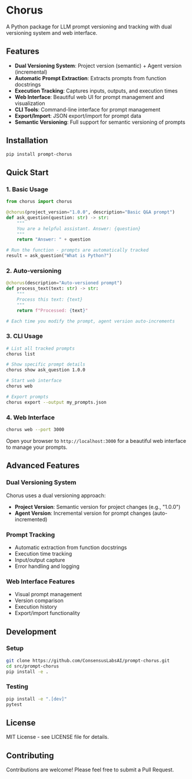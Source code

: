 # Chorus

A Python package for LLM prompt versioning and tracking with dual versioning system and web interface.

## Features

- **Dual Versioning System**: Project version (semantic) + Agent version (incremental)
- **Automatic Prompt Extraction**: Extracts prompts from function docstrings
- **Execution Tracking**: Captures inputs, outputs, and execution times
- **Web Interface**: Beautiful web UI for prompt management and visualization
- **CLI Tools**: Command-line interface for prompt management
- **Export/Import**: JSON export/import for prompt data
- **Semantic Versioning**: Full support for semantic versioning of prompts

## Installation

```bash
pip install prompt-chorus
```

## Quick Start

### 1. Basic Usage

```python
from chorus import chorus

@chorus(project_version="1.0.0", description="Basic Q&A prompt")
def ask_question(question: str) -> str:
    """
    You are a helpful assistant. Answer: {question}
    """
    return "Answer: " + question

# Run the function - prompts are automatically tracked
result = ask_question("What is Python?")
```

### 2. Auto-versioning

```python
@chorus(description="Auto-versioned prompt")
def process_text(text: str) -> str:
    """
    Process this text: {text}
    """
    return f"Processed: {text}"

# Each time you modify the prompt, agent version auto-increments
```

### 3. CLI Usage

```bash
# List all tracked prompts
chorus list

# Show specific prompt details
chorus show ask_question 1.0.0

# Start web interface
chorus web

# Export prompts
chorus export --output my_prompts.json
```

### 4. Web Interface

```bash
chorus web --port 3000
```

Open your browser to `http://localhost:3000` for a beautiful web interface to manage your prompts.

## Advanced Features

### Dual Versioning System

Chorus uses a dual versioning approach:
- **Project Version**: Semantic version for project changes (e.g., "1.0.0")
- **Agent Version**: Incremental version for prompt changes (auto-incremented)

### Prompt Tracking

- Automatic extraction from function docstrings
- Execution time tracking
- Input/output capture
- Error handling and logging

### Web Interface Features

- Visual prompt management
- Version comparison
- Execution history
- Export/import functionality

## Development

### Setup

```bash
git clone https://github.com/ConsensusLabsAI/prompt-chorus.git
cd src/prompt-chorus
pip install -e .
```

### Testing

```bash
pip install -e ".[dev]"
pytest
```

## License

MIT License - see LICENSE file for details.

## Contributing

Contributions are welcome! Please feel free to submit a Pull Request.